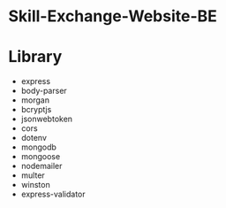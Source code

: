 # Skill-Exchange-Website-BE

# Library

- express
- body-parser
- morgan
- bcryptjs
- jsonwebtoken
- cors
- dotenv
- mongodb
- mongoose
- nodemailer
- multer
- winston
- express-validator
